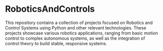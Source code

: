 # RoboticsAndControls
This repository contains a collection of projects focused on Robotics and Control Systems using Python and other relevant technologies. These projects showcase various robotics applications, ranging from basic motion control to complex autonomous systems, as well as the integration of control theory to build stable, responsive systems. 
